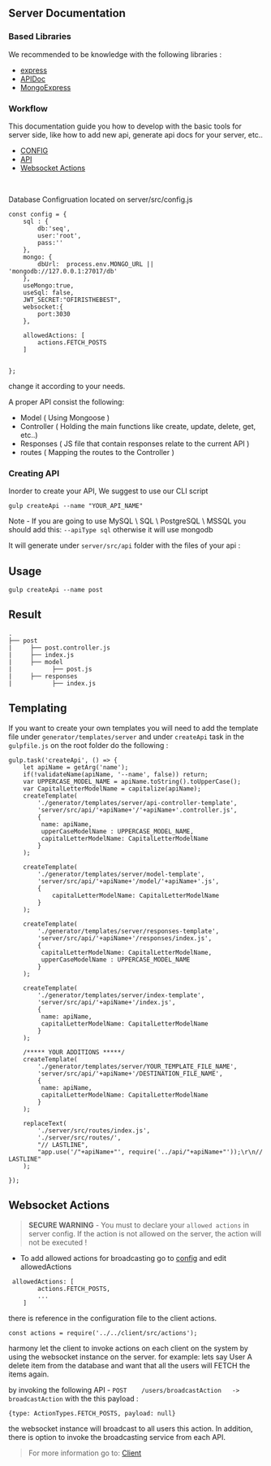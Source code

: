 ## Server Documentation
### Based Libraries
We recommended to be knowledge with the following libraries :
* <a href="https://github.com/expressjs/express" target="_blank">express</a>
* <a href="https://github.com/apidoc/apidoc" target="_blank">APIDoc</a>
* <a href="https://github.com/mongo-express/mongo-express" target="_blank">MongoExpress</a>




### Workflow

This documentation guide you how to develop with the basic tools for server side, like how to add new api, generate api docs for your server, etc..
* [CONFIG](#config)
* [API](#api)
* [Websocket Actions](#websocket)
<br/>
<a name="config"></a>

Database Configruation located on server/src/config.js
```
const config = {
    sql : {
        db:'seq',
        user:'root',
        pass:''
    },
    mongo: {
        dbUrl:  process.env.MONGO_URL || 'mongodb://127.0.0.1:27017/db'
    },
    useMongo:true,
    useSql: false,
    JWT_SECRET:"OFIRISTHEBEST",
	websocket:{
		port:3030
	},

    allowedActions: [
        actions.FETCH_POSTS
    ]


};

```
change it according to your needs.


<a name="api"></a>

A proper API consist the following:

- Model ( Using Mongoose )
- Controller ( Holding the main functions like create, update, delete, get, etc..)
- Responses ( JS file that contain responses relate to the current API )
- routes ( Mapping the routes to the Controller )

### Creating API 

Inorder to create your API, We suggest to use our CLI script<br/>

``` gulp createApi --name "YOUR_API_NAME" ```

Note - 
If you are going to use MySQL \ SQL \ PostgreSQL \ MSSQL you should add this:
` --apiType sql ` 
otherwise it will use mongodb

It will generate under `server/src/api` folder with the files of your api :

## Usage 

``` gulp createApi --name post ```

## Result 
    .
    ├── post         
    |     ├── post.controller.js                    
    |     ├── index.js   
    |     ├── model   
    |           ├── post.js 
    |     ├── responses
    |           ├── index.js   

## Templating 

If you want to create your own templates you will need to add the template file under `generator/templates/server`
and under `createApi` task in the `gulpfile.js` on the root folder do the following :

```
gulp.task('createApi', () => {
    let apiName = getArg('name');
    if(!validateName(apiName, '--name', false)) return;
    var UPPERCASE_MODEL_NAME = apiName.toString().toUpperCase();
    var CapitalLetterModelName = capitalize(apiName);
    createTemplate(
        './generator/templates/server/api-controller-template',
        'server/src/api/'+apiName+'/'+apiName+'.controller.js',
        {
         name: apiName,
         upperCaseModelName : UPPERCASE_MODEL_NAME,
         capitalLetterModelName: CapitalLetterModelName
        }
    );
    
    createTemplate(
        './generator/templates/server/model-template',
        'server/src/api/'+apiName+'/model/'+apiName+'.js',
        {
            capitalLetterModelName: CapitalLetterModelName
        }
    );
    
    createTemplate(
        './generator/templates/server/responses-template',
        'server/src/api/'+apiName+'/responses/index.js',
        {
         capitalLetterModelName: CapitalLetterModelName,
         upperCaseModelName : UPPERCASE_MODEL_NAME
        }
    );
    
    createTemplate(
        './generator/templates/server/index-template',
        'server/src/api/'+apiName+'/index.js',
        {
         name: apiName,
         capitalLetterModelName: CapitalLetterModelName
        }
    );
    
    /***** YOUR ADDITIONS *****/
    createTemplate(
        './generator/templates/server/YOUR_TEMPLATE_FILE_NAME',
        'server/src/api/'+apiName+'/DESTINATION_FILE_NAME',
        {
         name: apiName,
         capitalLetterModelName: CapitalLetterModelName
        }
    );
    
    replaceText(
        './server/src/routes/index.js',
        './server/src/routes/',
        "// LASTLINE",
        "app.use('/"+apiName+"', require('../api/"+apiName+"'));\r\n// LASTLINE"
    );
    
});
```
<a name="websocket"></a>
## Websocket Actions

> **SECURE WARNING** - You must to declare your `allowed actions` in server config.
If the action is not allowed on the server, the action will not be executed !

- To add allowed actions for broadcasting go to [config](#config) and edit allowedActions 
```
 allowedActions: [
        actions.FETCH_POSTS,
        ...
    ]
```
there is reference in the configuration file to the client actions.
```
const actions = require('../../client/src/actions');
```

harmony let the client to invoke actions on each client on the system by using the websocket instance on the server.
for example: lets say User A delete item from the database and want that all the users will FETCH the items again.

by invoking the following API - ``` POST    /users/broadcastAction   ->  broadcastAction ```
with the this payload : 
```
{type: ActionTypes.FETCH_POSTS, payload: null}
```
the websocket instance will broadcast to all users this action.
In addition, there is option to invoke the broadcasting service from each API.
> For more information go to: [Client](https://github.com/harmony-framework/harmony-boilerplate/blob/master/helperdocs/client.md#websocketactions)

